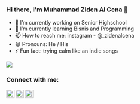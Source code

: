 ### Hi there, i'm Muhammad Ziden Al Cena 👋

<!-- Here are some ideas to get you started:
- 👯 I’m looking to collaborate on ...
- 🤔 I’m looking for help with ... 
- 💬 Ask me about ...  -->

- 🔭 I’m currently working on Senior Highschool
- 🌱 I’m currently learning Bisnis and Programming
- 📫 How to reach me: instagram - @_zidenalcena
- 😄 Pronouns: He / His
- ⚡ Fun fact: trying calm like an indie songs

<img src="https://github-readme-stats.vercel.app/api?username=zidenalcena&&show_icons=true&title_color=ffffff&icon_color=bb2acf&text_color=daf7dc&bg_color=0D1117">

### Connect with me:

<img align="left" color="white" alt="_zidenalcena | Instagram" width="22px" src="https://simpleicons.org/icons/instagram.svg"/>
<img align="left" color="white" alt="_zidenalcena | Instagram" width="22px" src="https://simpleicons.org/icons/twitter.svg"/>
<img align="left" color="white" alt="_zidnealcena | Instagram" width="22px" src="https://simpleicons.org/icons/whatsapp.svg"/>